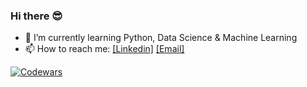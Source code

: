 ### Hi there 😎

* 🌱 I’m currently learning Python, Data Science & Machine Learning
* 📫 How to reach me: [[Linkedin]](https://www.linkedin.com/in/johnsilverwood/) [[Email]](mailto:johnksilverwood@gmail.com)

[![Codewars](https://www.codewars.com/users/jsilv21/badges/small)](https://www.codewars.com/users/jsilv21)


<!--
**jsilv21/jsilv21** is a ✨ _special_ ✨ repository because its `README.md` (this file) appears on your GitHub profile.

Here are some ideas to get you started:

- 🔭 I’m currently working on ...
- 🌱 I’m currently learning ...
- 👯 I’m looking to collaborate on ...
- 🤔 I’m looking for help with ...
- 💬 Ask me about ...
- 📫 How to reach me: ...
- 😄 Pronouns: ...
- ⚡ Fun fact: ...
-->
